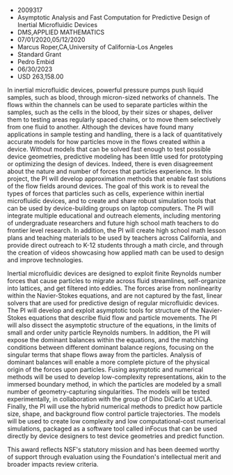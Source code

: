 
* 2009317
* Asymptotic Analysis and Fast Computation for Predictive Design of Inertial Microfluidic Devices
* DMS,APPLIED MATHEMATICS
* 07/01/2020,05/12/2020
* Marcus Roper,CA,University of California-Los Angeles
* Standard Grant
* Pedro Embid
* 06/30/2023
* USD 263,158.00

In inertial microfluidic devices, powerful pressure pumps push liquid samples,
such as blood, through micron-sized networks of channels. The flows within the
channels can be used to separate particles within the samples, such as the cells
in the blood, by their sizes or shapes, deliver them to testing areas regularly
spaced chains, or to move them selectively from one fluid to another. Although
the devices have found many applications in sample testing and handling, there
is a lack of quantitatively accurate models for how particles move in the flows
created within a device. Without models that can be solved fast enough to test
possible device geometries, predictive modeling has been little used for
prototyping or optimizing the design of devices. Indeed, there is even
disagreement about the nature and number of forces that particles experience. In
this project, the PI will develop approximation methods that enable fast
solutions of the flow fields around devices. The goal of this work is to reveal
the types of forces that particles such as cells, experience within inertial
microfluidic devices, and to create and share robust simulation tools that can
be used by device-building groups on laptop computers. The PI will integrate
multiple educational and outreach elements, including mentoring of undergraduate
researchers and future high school math teachers to do frontier level research.
In addition, the PI will create high school math lesson plans and teaching
materials to be used by teachers across California, and provide direct outreach
to K-12 students through a math circle, and through the creation of videos
showcasing how applied math can be used to design and improve technologies.

Inertial microfluidic devices are designed to exploit finite Reynolds number
forces that cause particles to migrate across fluid streamlines, self-organize
into lattices, and get filtered into eddies. The forces arise from nonlinearity
within the Navier-Stokes equations, and are not captured by the fast, linear
solvers that are used for predictive design of regular microfluidic devices. The
PI will develop and exploit asymptotic tools for structure of the Navier-Stokes
equations that describe fluid flow and particle movements. The PI will also
dissect the asymptotic structure of the equations, in the limits of small and
order unity particle Reynolds numbers. In addition, the PI will expose the
dominant balances within the equations, and the matching conditions between
different dominant balance regions, focusing on the singular terms that shape
flows away from the particles. Analysis of dominant balances will enable a more
complete picture of the physical origin of the forces upon particles. Fusing
asymptotic and numerical methods will be used to develop low-complexity
representations, akin to the immersed boundary method, in which the particles
are modeled by a small number of geometry-capturing singularities. The models
will be tested experimentally, in collaboration with the group of Dino DiCarlo
at UCLA. Finally, the PI will use the hybrid numerical methods to predict how
particle size, shape, and background flow control particle trajectories. The
models will be used to create low complexity and low computational-cost
numerical simulations, packaged as a software tool called inFocus that can be
used directly by device designers to test device geometries and predict
function.

This award reflects NSF's statutory mission and has been deemed worthy of
support through evaluation using the Foundation's intellectual merit and broader
impacts review criteria.
